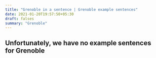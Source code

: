 ```yaml
---
title: "Grenoble in a sentence | Grenoble example sentences"
date: 2021-01-20T19:57:50+05:30
draft: falses
summary: "Grenoble"
---
```

## Unfortunately, we have no example sentences for Grenoble                 
